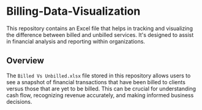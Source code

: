 # Billing-Data-Visualization

This repository contains an Excel file that helps in tracking and visualizing the difference between billed and unbilled services. It's designed to assist in financial analysis and reporting within organizations.

## Overview

The `Billed Vs Unbilled.xlsx` file stored in this repository allows users to see a snapshot of financial transactions that have been billed to clients versus those that are yet to be billed. This can be crucial for understanding cash flow, recognizing revenue accurately, and making informed business decisions.


